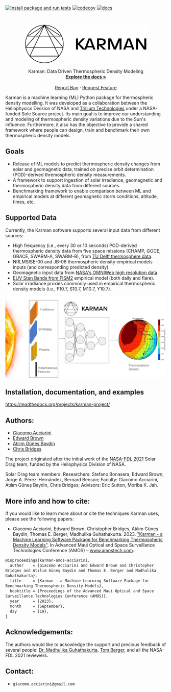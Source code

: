 [![Install package and run tests](https://github.com/spaceml-org/karman/actions/workflows/install-and-test.yaml/badge.svg)](https://github.com/spaceml-org/karman/actions/workflows/install-and-test.yaml) 
[![codecov](https://codecov.io/gh/Sceki/karman-private/branch/main/graph/badge.svg?token=XKMX6CPTNI)](https://codecov.io/gh/Sceki/karman-private)
[![docs](https://readthedocs.org/projects/karman-project/badge/?version=latest)](https://karman-project.readthedocs.io/en/latest/?badge=latest)


<!-- PROJECT LOGO -->
<br />
<p align="center">
  <a href="https://github.com/spaceml-org/karman">
    <img src="docs/source/__static/Karman_logo_black.png" alt="Logo" width="380" height="120">
  </a>
  <p align="center">
    Karman: Data Driven Thermospheric Density Modeling
    <br />
    <a href="https://readthedocs.org/projects/karman-project/"><strong>Explore the docs »</strong></a>
    <br />
    <br />
    <a href="https://github.com/spaceml-org/karman/issues">Report Bug</a>
    ·
    <a href="https://github.com/spaceml-org/karman/issues">Request Feature</a>
  </p>
</p>

Karman is a machine learning (ML) Python package for thermospheric density modelling. It was developed as a collaboration between the Heliophysics Division of NASA and [Trillium Technologies](https://trillium.tech/) under a NASA-funded Sole Source project. Its main goal is to improve our understanding and modeling of thermospheric density variations due to the Sun's influence. Furthermore, it also has the objective to provide a shared framework where people can design, train and benchmark their own thermospheric density models.

## Goals

* Release of ML models to predict thermospheric density changes from solar and geomagnetic data, trained on precise orbit determination (POD)-derived thremospheric density measurements. 
* A framework to support ingestion of solar irradiance, geomagnetic and thermospheric density data from different sources.
* Benchmarking framework to enable comparison between ML and empirical models at different geomagnetic storm conditions, altitude, times, etc.

## Supported Data

Currently, the Karman software supports several input data from different sources:
* High frequency (i.e., every 30 or 10 seconds) POD-derived thermospheric density data from five space missions (CHAMP, GOCE, GRACE, SWARM-A, SWARM-B), from [TU Delft thermosphere data](http://thermosphere.tudelft.nl/).
* NRLMSISE-00 and JB-08 thermospheric density empirical models inputs (and corresponding predicted density).
* Geomagnetic input data from [NASA's OMNIWeb high resolution data](https://omniweb.gsfc.nasa.gov/form/omni_min.html).
* [EUV Stan Bands from FISM2](https://lasp.colorado.edu/lisird/data/fism_flare_bands/) empirical model (both daily and flare).
* Solar irradiance proxies commonly used in empirical thermospheric density models (i.e., F10.7, S10.7, M10.7, Y10.7).

![Karman Schematic Illustration](docs/source/__static/karman_schematic_illustration.png)

## Installation, documentation, and examples

https://readthedocs.org/projects/karman-project/

## Authors:
* [Giacomo Acciarini](https://www.surrey.ac.uk/people/giacomo-acciarini)
* [Edward Brown](https://www.cst.cam.ac.uk/people/ejeb4)
* [Atılım Güneş Baydin](http://gbaydin.github.io/)
* [Chris Bridges](https://www.surrey.ac.uk/people/chris-bridges)

The project originated after the initial work of the [NASA-FDL 2021](https://frontierdevelopmentlab.org/fdl-2021) Solar Drag team, funded by the Heliophysics Division of NASA.

Solar Drag team members: Researchers: Stefano Bonasera, Edward Brown, Jorge A. Pérez-Hernández, Bernard Benson; Faculty: Giacomo Acciarini, Atılım Güneş Baydin, Chris Bridges; Advisors: Eric Sutton, Moriba K. Jah.

## More info and how to cite:

If you would like to learn more about or cite the techniques Karman uses, please see the following papers:

* Giacomo Acciarini, Edward Brown, Christopher Bridges, Atılım Güneş Baydin, Thomas E. Berger, Madhulika Guhathakurta. 2023. ["Karman - a Machine Learning Software Package for Benchmarking Thermospheric Density Models"](https://www.researchgate.net/publication/374005215_Karman_-a_Machine_Learning_Software_Package_for_Benchmarking_Thermospheric_Density_Models). In Advanced Maui Optical and Space Surveillance Technologies Conference (AMOS) – www.amostech.com.

```
@inproceedings{karman-amos-acciarini,
  author    = {Giacomo Acciarini and Edward Brown and Christopher Bridges and Atılım Güneş Baydin and Thomas E. Berger and Madhulika Guhathakurta},
  title     = {Karman - a Machine Learning Software Package for Benchmarking Thermospheric Density Models},
  booktitle = {Proceedings of the Advanced Maui Optical and Space Surveillance Technologies Conference (AMOS)},
  year      = {2023},
  month     = {September},
  day       = {19},
}
```

## Acknowledgements:

The authors would like to ackowledge the support and precious feedback of several people: [Dr. Madhulika Guhathakurta](https://science.nasa.gov/about-us/organization-and-leadership/lead-program-scientist-for-lws), [Tom Berger](https://www.colorado.edu/spaceweather/thomas-berger), and all the NASA-FDL 2021 reviewers.

## Contact:
* `giacomo.acciarini@gmail.com`

